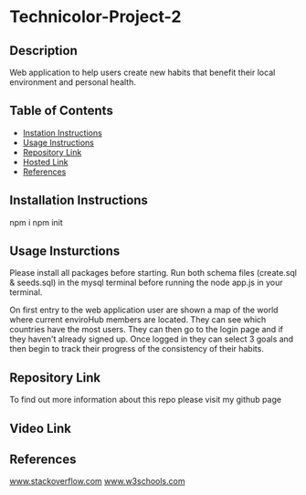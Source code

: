 # Technicolor-Project-2

## Description
Web application to help users create new habits that benefit their local environment and personal health.
## Table of Contents
- [Instation Instructions](#installation-instructions)
- [Usage Instructions](#usage-instructions)
- [Repository Link](#repository-link)
- [Hosted Link](#hosted-link) 
- [References](#references)

## Installation Instructions
 npm i
 npm init
 


## Usage Insturctions

Please install all packages before starting. Run both schema files (create.sql & seeds.sql) in the mysql terminal before running the node app.js in your terminal.

On first entry to the web application user are shown a map of the world where current enviroHub members are located. They can see which countries have the most users. They can then go to the login page and if they haven't already signed up. Once logged in they can select 3 goals and then begin to track their progress of the consistency of their habits. 

## Repository Link
To find out more information about this repo please visit my github page 

## Video Link


## References
www.stackoverflow.com
www.w3schools.com